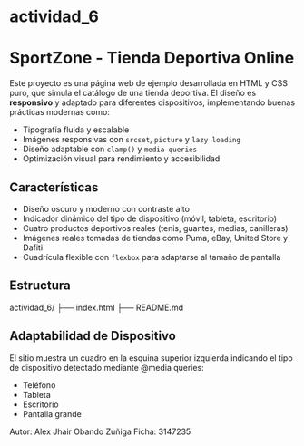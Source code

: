 # actividad_6
# SportZone - Tienda Deportiva Online

Este proyecto es una página web de ejemplo desarrollada en HTML y CSS puro, que simula el catálogo de una tienda deportiva. El diseño es **responsivo** y adaptado para diferentes dispositivos, implementando buenas prácticas modernas como:

- Tipografía fluida y escalable
- Imágenes responsivas con `srcset`, `picture` y `lazy loading`
- Diseño adaptable con `clamp()` y `media queries`
- Optimización visual para rendimiento y accesibilidad

##  Características

-  Diseño oscuro y moderno con contraste alto
-  Indicador dinámico del tipo de dispositivo (móvil, tableta, escritorio)
-  Cuatro productos deportivos reales (tenis, guantes, medias, canilleras)
-  Imágenes reales tomadas de tiendas como Puma, eBay, United Store y Dafiti
-  Cuadrícula flexible con `flexbox` para adaptarse al tamaño de pantalla

##  Estructura

actividad_6/
├── index.html
├── README.md

## Adaptabilidad de Dispositivo
El sitio muestra un cuadro en la esquina superior izquierda indicando el tipo de dispositivo detectado mediante @media queries:

- Teléfono
- Tableta
- Escritorio
- Pantalla grande

Autor: Alex Jhair Obando Zuñiga
Ficha: 3147235